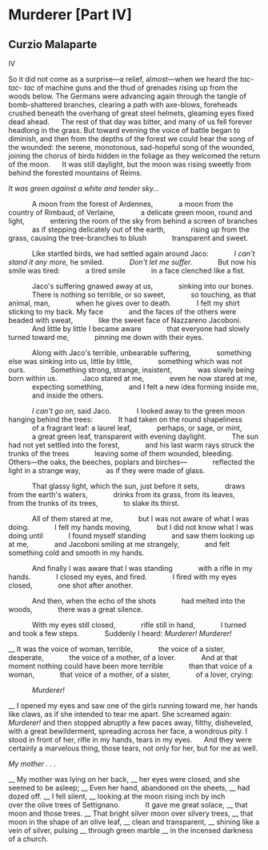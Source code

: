 # Murderer [Part IV]
## Curzio Malaparte
IV

So it did not come as a surprise—a relief, almost—when we heard the _tac-tac-
tac_ of machine guns and the thud of grenades rising up from the woods below.
The Germans were advancing again through the tangle of bomb-shattered
branches, clearing a path with axe-blows, foreheads crushed beneath the
overhang of great steel helmets, gleaming eyes fixed dead ahead.
     The rest of that day was bitter, and many of us fell forever headlong in
the grass. But toward evening the voice of battle began to diminish, and then
from the depths of the forest we could hear the song of the wounded: the
serene, monotonous, sad-hopeful song of the wounded, joining the chorus of
birds hidden in the foliage as they welcomed the return of the moon.
     It was still daylight, but the moon was rising sweetly from behind the
forested mountains of Reims.

 _It was green against a white and tender sky…_

            A moon from the forest of Ardennes,
            a moon from the country of Rimbaud, of Verlaine,
            a delicate green moon, round and light,
            entering the room of the sky from behind a screen of branches
            as if stepping delicately out of the earth,
            rising up from the grass, causing the tree-branches to blush
            transparent and sweet.

            Like startled birds, we had settled again around Jaco:
            _I can't stand it any more,_ he smiled.
            _Don't let me suffer._
            But now his smile was tired:
            a tired smile
            in a face clenched like a fist.

            Jaco's suffering gnawed away at us,
            sinking into our bones.
            There is nothing so terrible, or so sweet,
            so touching, as that animal, man,
            when he gives over to death.
            I felt my shirt sticking to my back. My face
            and the faces of the others were beaded with sweat,
            like the sweet face of Nazzareno Jacoboni.
            And little by little I became aware
            that everyone had slowly turned toward me,
            pinning me down with their eyes.

            Along with Jaco's terrible, unbearable suffering,
            something else was sinking into us, little by little,
            something which was not ours.
            Something strong, strange, insistent,
            was slowly being born within us.
            Jaco stared at me,
            even he now stared at me,
            expecting something,
            and I felt a new idea forming inside me,
            and inside the others.

            _I can't go on,_ said Jaco.
            I looked away to the green moon hanging behind the trees:
            It had taken on the round shapeliness
            of a fragrant leaf: a laurel leaf,
            perhaps, or sage, or mint,
            a great green leaf, transparent with evening daylight.
            The sun had not yet settled into the forest,
            and his last warm rays struck the trunks of the trees
            leaving some of them wounded, bleeding.
            Others—the oaks, the beeches, poplars and birches—
            reflected the light in a strange way,
            as if they were made of glass.

            That glassy light, which the sun, just before it sets,
            draws from the earth's waters,
            drinks from its grass, from its leaves,
            from the trunks of its trees,
            to slake its thirst.

            All of them stared at me,
            but I was not aware of what I was doing.
            I felt my hands moving,
            but I did not know what I was doing until
            I found myself standing
            and saw them looking up at me,
            and Jacoboni smiling at me strangely,
            and felt something cold and smooth in my hands.

            And finally I was aware that I was standing
            with a rifle in my hands.
            I closed my eyes, and fired.
            I fired with my eyes closed,
            one shot after another.

            And then, when the echo of the shots
            had melted into the woods,
            there was a great silence.

            With my eyes still closed,
            rifle still in hand,
            I turned and took a few steps.
            Suddenly I heard: _Murderer! Murderer!_

 __ It was the voice of woman, terrible,
            the voice of a sister, desperate,
            the voice of a mother, of a lover.
            And at that moment nothing could have been more terrible
            than that voice of a woman,
            that voice of a mother, of a sister,
            of a lover, crying:

            _Murderer!_

 __ I opened my eyes and saw one of the girls running toward me, her hands
like claws, as if she intended to tear me apart. She screamed again:
_Murderer!_ and then stopped abruptly a few paces away, filthy, disheveled,
with a great bewilderment, spreading across her face, a wondrous pity. I stood
in front of her, rifle in my hands, tears in my eyes.
     And they were certainly a marvelous thing, those tears, not only for her,
but for me as well.

 _My mother . . ._

 __ My mother was lying on her back,
 __ her eyes were closed, and she seemed to be asleep;
 __ Even her hand, abandoned on the sheets,
 __ had dozed off.
 __ I fell silent,
 __ looking at the moon rising inch by inch
            over the olive trees of Settignano.
            It gave me great solace,
 __ that moon and those trees.
 __ That bright silver moon over silvery trees,
 __ that moon in the shape of an olive leaf,
 __ clean and transparent,
 __ shining like a vein of silver, pulsing
 __ through green marble
 __ in the incensed darkness of a church.